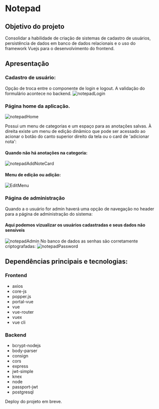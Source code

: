 # Notepad
## Objetivo do projeto
Consolidar a habilidade de criação de sistemas de cadastro de usuários, persistência de dados em banco de dados relacionais e o uso do framework Vuejs para o desenvolvimento do frontend.

## Apresentação
### Cadastro de usuário:
 Opção de troca entre o componente de login e logout. A validação do formulário acontece no backend.
![notepadLogin](https://user-images.githubusercontent.com/66632840/166263165-189962ab-859b-40a1-bef9-1a5259931372.png)


### Página home da aplicação.
![notepadHome](https://user-images.githubusercontent.com/66632840/166263076-1860320f-61bd-49f2-ad80-3bdeb733235c.png)


Possui um menu de categorias e um espaço para as anotações salvas. À direita existe um menu de edição dinâmico que pode ser acessado ao acionar o botão do canto superior direito da tela ou o card de 'adicionar nota':


#### Quando não há anotações na categoria:
![notepadAddNoteCard](https://user-images.githubusercontent.com/66632840/166265007-9a8e4065-c1bf-4ff9-b52e-bc6d473fbe74.png)

#### Menu de edição ou adição:
![EditMenu](https://user-images.githubusercontent.com/66632840/166266617-8ec88f55-33cf-4068-aee9-9afa077433b1.png)


### Página de administração
 Quando a o usuário for admin haverá uma opção de navegação no header para a página de administração do sistema:

#### Aqui podemos vizualizar os usuários cadastradas e seus dados **não sensíveis**
![notepadAdmin](https://user-images.githubusercontent.com/66632840/166263136-cf1f183e-af3b-4b02-8d5d-2c3c6f3b0889.png)
No banco de dados as senhas são corretamente criptografadas: 
![notepadPassword](https://user-images.githubusercontent.com/66632840/166270434-e152ac94-cd12-4c89-bd51-c7773cfade3a.png)


## Dependências principais e tecnologias:
### Frontend
- axios
- core-js
- popper.js
- portal-vue
- vue
- vue-router
- vuex
- vue cli

### Backend 
- bcrypt-nodejs
- body-parser
- consign
- cors
- express
- jwt-simple
- knex
- node
- passport-jwt
- postgresql



Deploy do projeto em breve.
